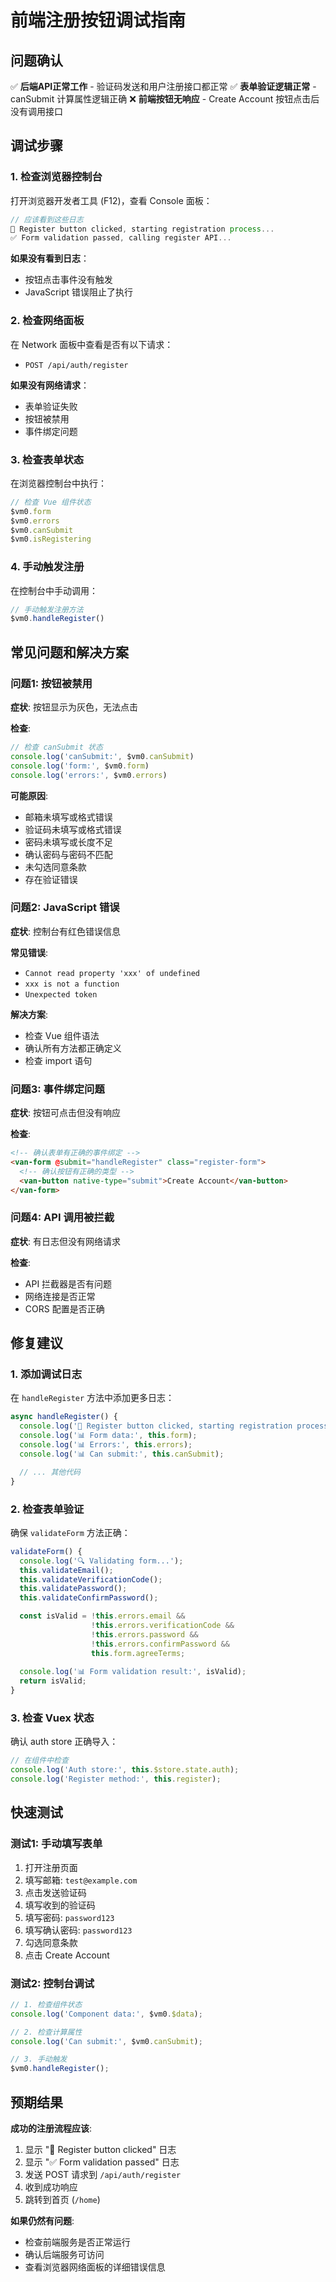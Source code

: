 # 前端注册按钮调试指南

## 问题确认

✅ **后端API正常工作** - 验证码发送和用户注册接口都正常
✅ **表单验证逻辑正常** - canSubmit 计算属性逻辑正确
❌ **前端按钮无响应** - Create Account 按钮点击后没有调用接口

## 调试步骤

### 1. 检查浏览器控制台

打开浏览器开发者工具 (F12)，查看 Console 面板：

```javascript
// 应该看到这些日志
🚀 Register button clicked, starting registration process...
✅ Form validation passed, calling register API...
```

**如果没有看到日志**：
- 按钮点击事件没有触发
- JavaScript 错误阻止了执行

### 2. 检查网络面板

在 Network 面板中查看是否有以下请求：
- `POST /api/auth/register`

**如果没有网络请求**：
- 表单验证失败
- 按钮被禁用
- 事件绑定问题

### 3. 检查表单状态

在浏览器控制台中执行：

```javascript
// 检查 Vue 组件状态
$vm0.form
$vm0.errors
$vm0.canSubmit
$vm0.isRegistering
```

### 4. 手动触发注册

在控制台中手动调用：

```javascript
// 手动触发注册方法
$vm0.handleRegister()
```

## 常见问题和解决方案

### 问题1: 按钮被禁用

**症状**: 按钮显示为灰色，无法点击

**检查**:
```javascript
// 检查 canSubmit 状态
console.log('canSubmit:', $vm0.canSubmit)
console.log('form:', $vm0.form)
console.log('errors:', $vm0.errors)
```

**可能原因**:
- 邮箱未填写或格式错误
- 验证码未填写或格式错误
- 密码未填写或长度不足
- 确认密码与密码不匹配
- 未勾选同意条款
- 存在验证错误

### 问题2: JavaScript 错误

**症状**: 控制台有红色错误信息

**常见错误**:
- `Cannot read property 'xxx' of undefined`
- `xxx is not a function`
- `Unexpected token`

**解决方案**:
- 检查 Vue 组件语法
- 确认所有方法都正确定义
- 检查 import 语句

### 问题3: 事件绑定问题

**症状**: 按钮可点击但没有响应

**检查**:
```html
<!-- 确认表单有正确的事件绑定 -->
<van-form @submit="handleRegister" class="register-form">
  <!-- 确认按钮有正确的类型 -->
  <van-button native-type="submit">Create Account</van-button>
</van-form>
```

### 问题4: API 调用被拦截

**症状**: 有日志但没有网络请求

**检查**:
- API 拦截器是否有问题
- 网络连接是否正常
- CORS 配置是否正确

## 修复建议

### 1. 添加调试日志

在 `handleRegister` 方法中添加更多日志：

```javascript
async handleRegister() {
  console.log('🚀 Register button clicked, starting registration process...');
  console.log('📊 Form data:', this.form);
  console.log('📊 Errors:', this.errors);
  console.log('📊 Can submit:', this.canSubmit);

  // ... 其他代码
}
```

### 2. 检查表单验证

确保 `validateForm` 方法正确：

```javascript
validateForm() {
  console.log('🔍 Validating form...');
  this.validateEmail();
  this.validateVerificationCode();
  this.validatePassword();
  this.validateConfirmPassword();

  const isValid = !this.errors.email && 
                  !this.errors.verificationCode && 
                  !this.errors.password && 
                  !this.errors.confirmPassword && 
                  this.form.agreeTerms;
  
  console.log('📊 Form validation result:', isValid);
  return isValid;
}
```

### 3. 检查 Vuex 状态

确认 auth store 正确导入：

```javascript
// 在组件中检查
console.log('Auth store:', this.$store.state.auth);
console.log('Register method:', this.register);
```

## 快速测试

### 测试1: 手动填写表单

1. 打开注册页面
2. 填写邮箱: `test@example.com`
3. 点击发送验证码
4. 填写收到的验证码
5. 填写密码: `password123`
6. 填写确认密码: `password123`
7. 勾选同意条款
8. 点击 Create Account

### 测试2: 控制台调试

```javascript
// 1. 检查组件状态
console.log('Component data:', $vm0.$data);

// 2. 检查计算属性
console.log('Can submit:', $vm0.canSubmit);

// 3. 手动触发
$vm0.handleRegister();
```

## 预期结果

**成功的注册流程应该**:
1. 显示 "🚀 Register button clicked" 日志
2. 显示 "✅ Form validation passed" 日志
3. 发送 POST 请求到 `/api/auth/register`
4. 收到成功响应
5. 跳转到首页 (`/home`)

**如果仍然有问题**:
- 检查前端服务是否正常运行
- 确认后端服务可访问
- 查看浏览器网络面板的详细错误信息
